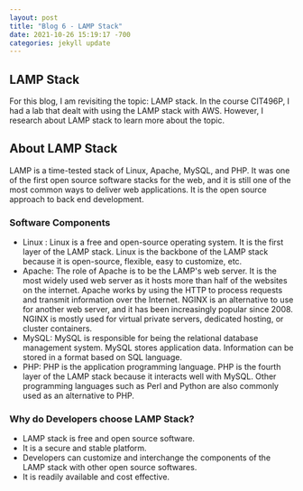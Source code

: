 ```yaml
---
layout: post
title: "Blog 6 - LAMP Stack"
date: 2021-10-26 15:19:17 -700
categories: jekyll update
---
```


## LAMP Stack

For this blog, I am revisiting the topic: LAMP stack. In the course CIT496P, I had a lab that dealt with using the LAMP stack with AWS. However, I research about LAMP stack to learn more about the topic.

## About LAMP Stack
LAMP is a time-tested stack of Linux, Apache, MySQL, and PHP. It was one of the first open source software stacks for the web, and it is still one of the most common ways to deliver web applications. It is the open source approach to back end development. 

### Software Components 
- Linux : Linux is a free and open-source operating system. It is the first layer of the LAMP stack. Linux is the backbone of the LAMP stack because it is open-source, flexible, easy to customize, etc.
- Apache: The role of Apache is to be the LAMP's web server. It is the most widely used web server as it hosts more than half of the websites on the internet. Apache works by using the HTTP to process requests and transmit information over the Internet. NGINX is an alternative to use for another web server, and it has been increasingly popular since 2008. NGINX is mostly used for virtual private servers, dedicated hosting, or cluster containers.
- MySQL: MySQL is responsible for being the relational database management system. MySQL stores application data. Information can be stored in a format based on SQL language.
- PHP: PHP is the application programming language. PHP is the fourth layer of the LAMP stack because it interacts well with MySQL. Other programming languages such as Perl and Python are also commonly used as an alternative to PHP.

### Why do Developers choose LAMP Stack?
- LAMP stack is free and open source software. 
- It is a secure and stable platform.
- Developers can customize and interchange the components of the LAMP stack with other open source softwares.
- It is readily available and cost effective. 
